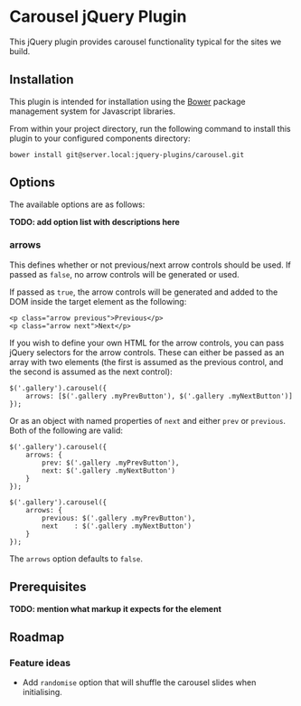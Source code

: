 # Carousel jQuery Plugin

This jQuery plugin provides carousel functionality typical for the sites we build.

## Installation

This plugin is intended for installation using the [Bower](http://twitter.github.com/bower/) package management system for Javascript libraries.

From within your project directory, run the following command to install this plugin to your configured components directory:

	bower install git@server.local:jquery-plugins/carousel.git

## Options

The available options are as follows:

**TODO: add option list with descriptions here**

### arrows

This defines whether or not previous/next arrow controls should be used. If passed as `false`, no arrow controls will be generated or used.

If passed as `true`, the arrow controls will be generated and added to the DOM inside the target element as the following:

	<p class="arrow previous">Previous</p>
	<p class="arrow next">Next</p>

If you wish to define your own HTML for the arrow controls, you can pass jQuery selectors for the arrow controls. These can either be passed as an array with two elements (the first is assumed as the previous control, and the second is assumed as the next control):

	$('.gallery').carousel({
		arrows: [$('.gallery .myPrevButton'), $('.gallery .myNextButton')]
	});

Or as an object with named properties of `next` and either `prev` or `previous`. Both of the following are valid:

	$('.gallery').carousel({
		arrows: {
			prev: $('.gallery .myPrevButton'),
			next: $('.gallery .myNextButton')
		}
	});

	$('.gallery').carousel({
		arrows: {
			previous: $('.gallery .myPrevButton'),
			next    : $('.gallery .myNextButton')
		}
	});

The `arrows` option defaults to `false`.

## Prerequisites

**TODO: mention what markup it expects for the element**

## Roadmap

### Feature ideas

* Add `randomise` option that will shuffle the carousel slides when initialising.